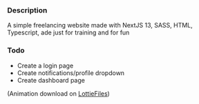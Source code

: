 ### Description

A simple freelancing website made with NextJS 13, SASS, HTML, Typescript, ade just for training and for fun

### Todo

- Create a login page
- Create notifications/profile dropdown
- Create dashboard page

(Animation download on [LottieFiles](https://lottiefiles.com/))
